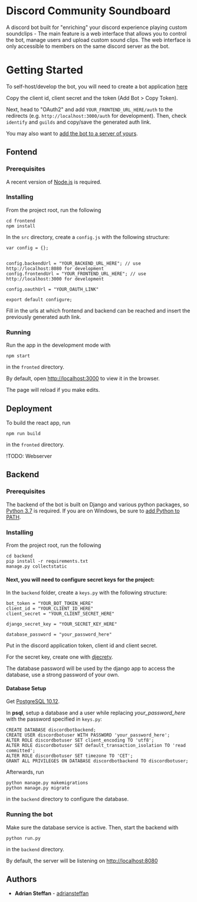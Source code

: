 # Discord Community Soundboard

A discord bot built for "enriching" your discord experience playing custom soundclips -
The main feature is a web interface that allows you to control the bot, manage users and upload custom sound clips.
The web interface is only accessible to members on the same discord server as the bot.


# Getting Started

To self-host/develop the bot, you will need to create a bot application [here](https://discordapp.com/developers/applications/) 

Copy the client id, client secret and the token (Add Bot > Copy Token).

Next, head to "OAuth2" and add `YOUR_FRONTEND_URL_HERE/auth` to the redirects (e.g. `http://localhost:3000/auth` for development). Then, check `identify` and `guilds` and copy/save the generated auth link.

You may also want to [add the bot to a server of yours](https://github.com/jagrosh/MusicBot/wiki/Adding-Your-Bot-To-Your-Server).


## Fontend


### Prerequisites

A recent version of [Node.js](https://nodejs.org/en/download/) is required.


### Installing
From the project root, run the following

```
cd frontend
npm install
```

In the ```src``` directory, create a ```config.js``` with the following structure:

```
var config = {};


config.backendUrl = "YOUR_BACKEND_URL_HERE"; // use http://localhost:8080 for development
config.frontendUrl = "YOUR_FRONTEND_URL_HERE"; // use http://localhost:3000 for development

config.oauthUrl = "YOUR_OAUTH_LINK"

export default configure;

```

Fill in the urls at which frontend and backend can be reached and insert the previously generated auth link.


### Running

Run the app in the development mode with

```
npm start
```
in the ```fronted``` directory.

By default, open [http://localhost:3000](http://localhost:3000) to view it in the browser.

The page will reload if you make edits.

## Deployment

To build the react app, run
```
npm run build
```

in the ```fronted``` directory.

!TODO: Webserver

## Backend



### Prerequisites

The backend of the bot is built on Django and various python packages, so [Python 3.7](https://www.python.org/downloads/) is required.
If you are on Windows, be sure to [add Python to PATH](https://datatofish.com/add-python-to-windows-path/).

### Installing

From the project root, run the following

```
cd backend
pip install -r requirements.txt
manage.py collectstatic
```


#### Next, you will need to configure secret keys for the project:

In the ```backend``` folder, create a ```keys.py``` with the following structure:

```
bot_token = "YOUR_BOT_TOKEN_HERE"
client_id = "YOUR_CLIENT_ID_HERE"
client_secret = "YOUR_CLIENT_SECRET_HERE"

django_secret_key = "YOUR_SECRET_KEY_HERE"

database_password = "your_password_here"
```

Put in the discord application token, client id and client secret.

For the secret key, create one with [djecrety](https://djecrety.ir/).

The database password will be used by the django app to access the database, use a strong password of your own. 

#### Database Setup

Get [PostgreSQL 10.12](https://www.postgresql.org/download/).


In **psql**, setup a database and a user while replacing *your_password_here* with the password specified in ```keys.py```:
```
CREATE DATABASE discordbotbackend;
CREATE USER discordbotuser WITH PASSWORD 'your_password_here';
ALTER ROLE discordbotuser SET client_encoding TO 'utf8';
ALTER ROLE discordbotuser SET default_transaction_isolation TO 'read committed';
ALTER ROLE discordbotuser SET timezone TO 'CET';
GRANT ALL PRIVILEGES ON DATABASE discordbotbackend TO discordbotuser;
```


Afterwards, run

```
python manage.py makemigrations
python manage.py migrate
``` 

in the ```backend``` directory to  configure the database.

 
### Running the bot

Make sure the database service is active.
Then, start the backend with

```
python run.py
```

in the ```backend``` directory.

By default, the server will be listening on [http://localhost:8080](http://localhost:8080)


## Authors

* **Adrian Steffan** - [adriansteffan](https://github.com/adriansteffan)

